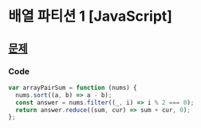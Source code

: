 # 배열 파티션 1 [JavaScript] 

## [문제](https://leetcode.com/problems/array-partition-i/)


### Code
```js
var arrayPairSum = function (nums) {
  nums.sort((a, b) => a - b);
  const answer = nums.filter((_, i) => i % 2 === 0);
  return answer.reduce((sum, cur) => sum + cur, 0);
};

```